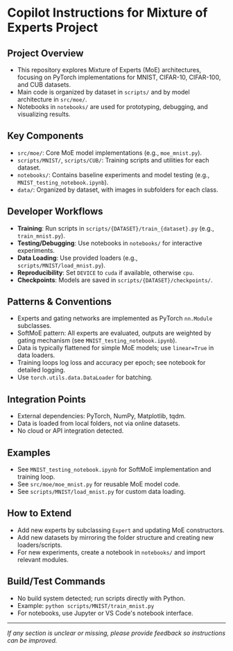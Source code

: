 # Copilot Instructions for Mixture of Experts Project

## Project Overview
- This repository explores Mixture of Experts (MoE) architectures, focusing on PyTorch implementations for MNIST, CIFAR-10, CIFAR-100, and CUB datasets.
- Main code is organized by dataset in `scripts/` and by model architecture in `src/moe/`.
- Notebooks in `notebooks/` are used for prototyping, debugging, and visualizing results.

## Key Components
- `src/moe/`: Core MoE model implementations (e.g., `moe_mnist.py`).
- `scripts/MNIST/`, `scripts/CUB/`: Training scripts and utilities for each dataset.
- `notebooks/`: Contains baseline experiments and model testing (e.g., `MNIST_testing_notebook.ipynb`).
- `data/`: Organized by dataset, with images in subfolders for each class.

## Developer Workflows
- **Training**: Run scripts in `scripts/{DATASET}/train_{dataset}.py` (e.g., `train_mnist.py`).
- **Testing/Debugging**: Use notebooks in `notebooks/` for interactive experiments.
- **Data Loading**: Use provided loaders (e.g., `scripts/MNIST/load_mnist.py`).
- **Reproducibility**: Set `DEVICE` to `cuda` if available, otherwise `cpu`.
- **Checkpoints**: Models are saved in `scripts/{DATASET}/checkpoints/`.

## Patterns & Conventions
- Experts and gating networks are implemented as PyTorch `nn.Module` subclasses.
- SoftMoE pattern: All experts are evaluated, outputs are weighted by gating mechanism (see `MNIST_testing_notebook.ipynb`).
- Data is typically flattened for simple MoE models; use `linear=True` in data loaders.
- Training loops log loss and accuracy per epoch; see notebook for detailed logging.
- Use `torch.utils.data.DataLoader` for batching.

## Integration Points
- External dependencies: PyTorch, NumPy, Matplotlib, tqdm.
- Data is loaded from local folders, not via online datasets.
- No cloud or API integration detected.

## Examples
- See `MNIST_testing_notebook.ipynb` for SoftMoE implementation and training loop.
- See `src/moe/moe_mnist.py` for reusable MoE model code.
- See `scripts/MNIST/load_mnist.py` for custom data loading.

## How to Extend
- Add new experts by subclassing `Expert` and updating MoE constructors.
- Add new datasets by mirroring the folder structure and creating new loaders/scripts.
- For new experiments, create a notebook in `notebooks/` and import relevant modules.

## Build/Test Commands
- No build system detected; run scripts directly with Python.
- Example: `python scripts/MNIST/train_mnist.py`
- For notebooks, use Jupyter or VS Code's notebook interface.

---
_If any section is unclear or missing, please provide feedback so instructions can be improved._
